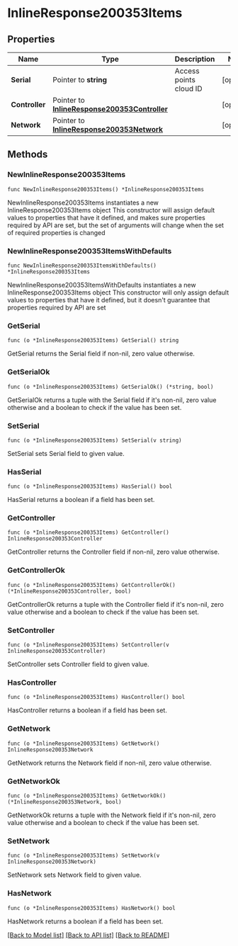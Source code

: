 # InlineResponse200353Items

## Properties

Name | Type | Description | Notes
------------ | ------------- | ------------- | -------------
**Serial** | Pointer to **string** | Access points cloud ID | [optional] 
**Controller** | Pointer to [**InlineResponse200353Controller**](InlineResponse200353Controller.md) |  | [optional] 
**Network** | Pointer to [**InlineResponse200353Network**](InlineResponse200353Network.md) |  | [optional] 

## Methods

### NewInlineResponse200353Items

`func NewInlineResponse200353Items() *InlineResponse200353Items`

NewInlineResponse200353Items instantiates a new InlineResponse200353Items object
This constructor will assign default values to properties that have it defined,
and makes sure properties required by API are set, but the set of arguments
will change when the set of required properties is changed

### NewInlineResponse200353ItemsWithDefaults

`func NewInlineResponse200353ItemsWithDefaults() *InlineResponse200353Items`

NewInlineResponse200353ItemsWithDefaults instantiates a new InlineResponse200353Items object
This constructor will only assign default values to properties that have it defined,
but it doesn't guarantee that properties required by API are set

### GetSerial

`func (o *InlineResponse200353Items) GetSerial() string`

GetSerial returns the Serial field if non-nil, zero value otherwise.

### GetSerialOk

`func (o *InlineResponse200353Items) GetSerialOk() (*string, bool)`

GetSerialOk returns a tuple with the Serial field if it's non-nil, zero value otherwise
and a boolean to check if the value has been set.

### SetSerial

`func (o *InlineResponse200353Items) SetSerial(v string)`

SetSerial sets Serial field to given value.

### HasSerial

`func (o *InlineResponse200353Items) HasSerial() bool`

HasSerial returns a boolean if a field has been set.

### GetController

`func (o *InlineResponse200353Items) GetController() InlineResponse200353Controller`

GetController returns the Controller field if non-nil, zero value otherwise.

### GetControllerOk

`func (o *InlineResponse200353Items) GetControllerOk() (*InlineResponse200353Controller, bool)`

GetControllerOk returns a tuple with the Controller field if it's non-nil, zero value otherwise
and a boolean to check if the value has been set.

### SetController

`func (o *InlineResponse200353Items) SetController(v InlineResponse200353Controller)`

SetController sets Controller field to given value.

### HasController

`func (o *InlineResponse200353Items) HasController() bool`

HasController returns a boolean if a field has been set.

### GetNetwork

`func (o *InlineResponse200353Items) GetNetwork() InlineResponse200353Network`

GetNetwork returns the Network field if non-nil, zero value otherwise.

### GetNetworkOk

`func (o *InlineResponse200353Items) GetNetworkOk() (*InlineResponse200353Network, bool)`

GetNetworkOk returns a tuple with the Network field if it's non-nil, zero value otherwise
and a boolean to check if the value has been set.

### SetNetwork

`func (o *InlineResponse200353Items) SetNetwork(v InlineResponse200353Network)`

SetNetwork sets Network field to given value.

### HasNetwork

`func (o *InlineResponse200353Items) HasNetwork() bool`

HasNetwork returns a boolean if a field has been set.


[[Back to Model list]](../README.md#documentation-for-models) [[Back to API list]](../README.md#documentation-for-api-endpoints) [[Back to README]](../README.md)


